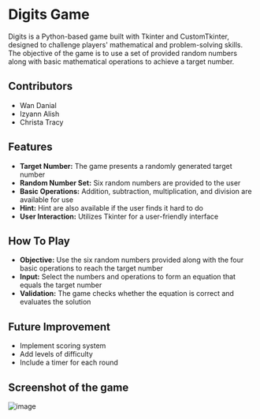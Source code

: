 # Digits Game

Digits is a Python-based game built with Tkinter and CustomTkinter, designed to challenge players' mathematical and problem-solving skills. The objective of the game is to use a set of provided random numbers along with basic mathematical operations to achieve a target number.

## Contributors
- Wan Danial
- Izyann Alish
- Christa Tracy

## Features
- **Target Number:** The game presents a randomly generated target number
- **Random Number Set:** Six random numbers are provided to the user
- **Basic Operations:** Addition, subtraction, multiplication, and division are available for use
- **Hint:** Hint are also available if the user finds it hard to do
- **User Interaction:** Utilizes Tkinter for a user-friendly interface

## How To Play
- **Objective:** Use the six random numbers provided along with the four basic operations to reach the target number
- **Input:** Select the numbers and operations to form an equation that equals the target number
- **Validation:** The game checks whether the equation is correct and evaluates the solution

## Future Improvement
- Implement scoring system
- Add levels of difficulty
- Include a timer for each round

## Screenshot of the game
![image](https://github.com/krs-trc/Digits-Game-Python/assets/154535021/c2ce2afd-bf93-40a6-a79e-34ce45fc03f5)

